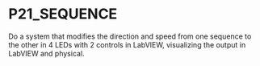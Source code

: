 # P21_SEQUENCE

Do a system that modifies the direction and speed from one sequence to the other in 4 LEDs with 2 controls in LabVIEW, visualizing the output in LabVIEW and physical.
